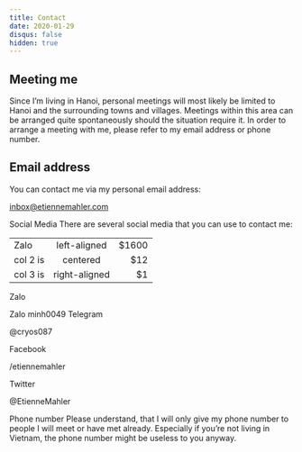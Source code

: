 ```yaml
---
title: Contact
date: 2020-01-29
disqus: false
hidden: true
---
```


## Meeting me
Since I’m living in Hanoi, personal meetings will most likely be limited to Hanoi and the surrounding towns and villages. Meetings within this area can be arranged quite spontaneously should the situation require it. In order to arrange a meeting with me, please refer to my email address or phone number.

## Email address
You can contact me via my personal email address:

inbox@etiennemahler.com

Social Media
There are several social media that you can use to contact me:

||||
|----------|:-------------:|------:|
| Zalo |  left-aligned | $1600 |
| col 2 is |    centered   |   $12 |
| col 3 is | right-aligned |    $1 |

Zalo

Zalo
minh0049
Telegram

@cryos087

Facebook

/etiennemahler

Twitter

@EtienneMahler

Phone number
Please understand, that I will only give my phone number to people I will meet or have met already. Especially if you’re not living in Vietnam, the phone number might be useless to you anyway.
